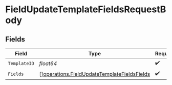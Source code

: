 # FieldUpdateTemplateFieldsRequestBody


## Fields

| Field                                                                                                      | Type                                                                                                       | Required                                                                                                   | Description                                                                                                |
| ---------------------------------------------------------------------------------------------------------- | ---------------------------------------------------------------------------------------------------------- | ---------------------------------------------------------------------------------------------------------- | ---------------------------------------------------------------------------------------------------------- |
| `TemplateID`                                                                                               | *float64*                                                                                                  | :heavy_check_mark:                                                                                         | N/A                                                                                                        |
| `Fields`                                                                                                   | [][operations.FieldUpdateTemplateFieldsFields](../../models/operations/fieldupdatetemplatefieldsfields.md) | :heavy_check_mark:                                                                                         | N/A                                                                                                        |